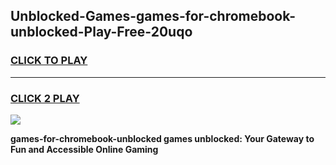 
## Unblocked-Games-games-for-chromebook-unblocked-Play-Free-20uqo
<h3>
<a href="https://premium76.site?title=games-for-chromebook-unblocked&ref=17A">CLICK TO PLAY</a></h3>
<hr>

<h3>
<a href="https://premium76.site?title=games-for-chromebook-unblocked&ref=17A">CLICK 2 PLAY</a>
  
</h3>

<a href="https://premium76.site?title=games-for-chromebook-unblocked&ref=17A"><img src="https://clearcache.store/games.png"></a>


**games-for-chromebook-unblocked games unblocked: Your Gateway to Fun and Accessible Online Gaming**
